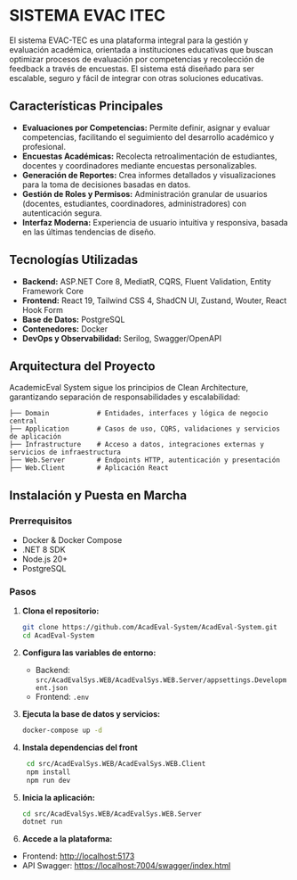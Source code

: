# SISTEMA EVAC ITEC 

El sistema EVAC-TEC es una plataforma integral para la gestión y evaluación académica, orientada a instituciones educativas que buscan optimizar procesos de evaluación por competencias y recolección de feedback a través de encuestas. El sistema está diseñado para ser escalable, seguro y fácil de integrar con otras soluciones educativas.

##  Características Principales

- **Evaluaciones por Competencias:** Permite definir, asignar y evaluar competencias, facilitando el seguimiento del desarrollo académico y profesional.
- **Encuestas Académicas:** Recolecta retroalimentación de estudiantes, docentes y coordinadores mediante encuestas personalizables.
- **Generación de Reportes:** Crea informes detallados y visualizaciones para la toma de decisiones basadas en datos.
- **Gestión de Roles y Permisos:** Administración granular de usuarios (docentes, estudiantes, coordinadores, administradores) con autenticación segura.
- **Interfaz Moderna:** Experiencia de usuario intuitiva y responsiva, basada en las últimas tendencias de diseño.


##  Tecnologías Utilizadas

- **Backend:** ASP.NET Core 8, MediatR, CQRS, Fluent Validation, Entity Framework Core
- **Frontend:** React 19, Tailwind CSS 4, ShadCN UI, Zustand, Wouter, React Hook Form
- **Base de Datos:** PostgreSQL
- **Contenedores:** Docker
- **DevOps y Observabilidad:** Serilog, Swagger/OpenAPI



##  Arquitectura del Proyecto

AcademicEval System sigue los principios de Clean Architecture, garantizando separación de responsabilidades y escalabilidad:

```
├── Domain            # Entidades, interfaces y lógica de negocio central
├── Application       # Casos de uso, CQRS, validaciones y servicios de aplicación
├── Infrastructure    # Acceso a datos, integraciones externas y servicios de infraestructura
├── Web.Server        # Endpoints HTTP, autenticación y presentación
├── Web.Client        # Aplicación React 
```



##  Instalación y Puesta en Marcha

### Prerrequisitos

- Docker & Docker Compose
- .NET 8 SDK
- Node.js 20+
- PostgreSQL

### Pasos 

1. **Clona el repositorio:**
   ```bash
   git clone https://github.com/AcadEval-System/AcadEval-System.git
   cd AcadEval-System
   ```

2. **Configura las variables de entorno:**
   - Backend: `src/AcadEvalSys.WEB/AcadEvalSys.WEB.Server/appsettings.Development.json`
   - Frontend: `.env`
     
3. **Ejecuta la base de datos y servicios:**
   ```bash
   docker-compose up -d
   ```
4. **Instala dependencias del front**
   ```bash
    cd src/AcadEvalSys.WEB/AcadEvalSys.WEB.Client
    npm install
    npm run dev
   ```

5. **Inicia la aplicación:**
   ```bash
   cd src/AcadEvalSys.WEB/AcadEvalSys.WEB.Server
   dotnet run
   ```

6. **Accede a la plataforma:**
  - Frontend: [http://localhost:5173](http://localhost:5173)
  - API Swagger: [https://localhost:7004/swagger/index.html](https://localhost:7004/swagger/index.html)
